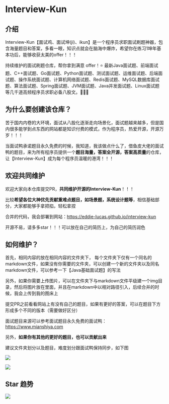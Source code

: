 # Interview-Kun

## 介绍

Interview-Kun【面试鸡、面试坤(ji)、ikun】是一个程序员求职面试刷题神器，包含海量题目和答案，多看一眼，知识点就会在脑海中爆炸，希望你在练习1坤年基本功后，能够收获太美的offer！！！

持续维护的面试刷题仓库，帮你拿到满意 offer！⭐️ 最新Java面试题、前端面试题、C++面试题、Go面试题、Python面试题、测试面试题、运维面试题、后端面试题、操作系统面试题、计算机网络面试题、Redis面试题、MySQL数据库面试题、算法面试题、Spring面试题、JVM面试题、Java并发面试题、Linux面试题等几千道高频程序员求职必备八股文。💎💎💎

## 为什么要创建该仓库？

苦于国内内卷的大环境，面试从八股化逐渐走向场景化，面试题越来越多，但是国内很多能学到点东西的网站都是知识付费的模式，作为程序员，热爱开源，开源万岁！！！

当面试鸭承诺题目永久免费的时候，我知道，我该做点什么了，借鱼皮大佬的面试鸭的题目，来为所有程序员提供一个**题目海量，答案全开源，答案高质量**的仓库，让【Interview-Kun】成为每个程序员温暖的港湾！！！

## 欢迎共同维护

欢迎大家向本仓库提交PR，**共同维护开源的Interview-Kun**！！！

比较**希望各位大神优先贡献重难点题目，如场景题，系统设计题等**，相信基础部分，大家都能够手拿把掐，轻松拿捏

合并的代码，我会部署到网站：https://eddie-lucas.github.io/interview-kun

开源不易，请多多star！！！可以放在自己的简历上，为自己的简历润色

## 如何维护？

首先，相同内容的放在相同内容的文件夹下， 每个文件夹下仅有一个同名的markdown文件，如果没有你需要的文件夹，可以创建一个新的文件夹以及同名markdown文件，可以参考一下【Java基础面试题】的写法

另外，如果你需要上传图片，可以在文件夹下与markdown文件平级建一个img目录，然后将图片放在里面，并且在markdown中以相对路径引入，后续合并的时候，我会上传到我的图床上

提交PR之前看看网站上有没有自己的题目，如果有更好的答案，可以在题目下方形成多个不同的版本（需要做好区分）

面试题目来源可以参考面试题目永久免费的面试鸭：https://www.mianshiya.com

另外，**如果你有其他的更好的题目，也可以贡献出来**

建议文件夹划分以及题目，难度划分跟面试鸭保持同步，如下图

![](https://gitee.com/eddie-lucas/images/raw/master/img/image-20241107205521409.png)

![](https://gitee.com/eddie-lucas/images/raw/master/img/image-20241108193332511.png)

## Star 趋势

[![](https://api.star-history.com/svg?repos=eddie-lucas/interviewKun&type=Date)](https://star-history.com/#eddie-lucas/interviewKun&Date)